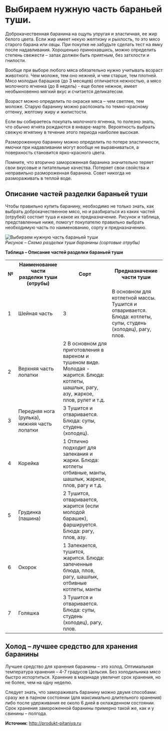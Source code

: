 # Выбираем нужную часть бараньей туши.
Доброкачественная баранина на ощупь упругая и эластичная, ее жир белого цвета. Если жир имеет некую желтизну и рыхлость, то это мясо старого барана или овцы. При покупке не забудьте сделать тест на ямку после надавливания. Хорошенько принюхавшись, можно определить степень свежести – запах должен быть приятным, без затхлости и гнилости.

Вообще при выборе любого мяса обязательно нужно учитывать возраст животного. Чем моложе, тем оно нежней, и чем старше, тем плотней. Мясо молодых барашков (до 3 месяцев) отличается нежностью, а мясо молочного ягненка (до 8 недель) - еще более нежное, имеет необыкновенно мягкий вкус и считается деликатесом.

Возраст можно определить по окраске мяса – чем светлее, тем моложе. Старую баранину можно распознать по темно-красному оттенку, желтому жиру и жилистости.

Если вы собираетесь покупать молочного ягненка, то полезно знать, что обычно ягнята рождаются в январе-марте. Вероятность выбрать свежую ягнятину в течение этого периода наиболее высокая.

Размороженную баранину можно определить по потере эластичности, ямочки при надавливании могут вообще не выравниваться, а поверхность становится ярко-красного цвета.

Помните, что вторично замороженная баранина значительно теряет свои вкусовые и питательные качества. Потеряет свои свойства и неправильно размороженная баранина. Совет никогда не размораживать в теплой воде.

## Описание частей разделки бараньей туши

Чтобы правильно купить баранину, необходимо не только знать, как выбрать доброкачественное мясо, но и разбираться из каких частей (отрубей) состоит туша и какое их предназначение. Рисунок и таблица, представленные ниже, помогут покупателю правильно выбрать необходимую часть по наименованию, сорту и предназначению.

![Выбираем нужную часть бараньей туши](/images/Kulinar/Myaso/baranina-chasti-tushi.jpg 'Выбираем нужную часть бараньей туши')  
_Рисунок – Схема разделки туши баранины (сортовые отрубы)_

**Таблица – Описание частей разделки бараньей туши**

<table>
<tr><th> № </th><th>Наименование части разделки туши (отрубы) </th><th>Сорт </th><th>Предназначение части туши </th></tr>
<tr><td> 1 </td><td>Шейная часть </td><td>3 </td><td>В основном для котлетной массы. Тушится и отваривается.  Блюда: котлеты, супы, студень (холодец), рагу, плов.  </td></tr>
<tr><td> 2 </td><td>Верхняя часть лопатки </td><td>2 В основном для приготовления в вареном и тушеном виде. Молодая - жарится.  Блюда: котлеты, шашлык, рагу, азу, жаркое, плов, рулет и т.д.  </td></tr>
<tr><td> 3 </td><td>Передняя нога (рулька), нижняя часть лопатки </td><td>3 Тушится и отваривается.  Блюда: супы, студень (холодец).  </td></tr>
<tr><td> 4 </td><td>Корейка </td><td>1 Отлично подходит для запекания и жарки.  Блюда: котлеты отбивные, манты, шашлык, жаркое, плов, рагу и т.д.  </td></tr>
<tr><td> 5 </td><td>Грудинка (пашина) </td><td>2 Тушится, отваривается, жарится (если молодой барашек), фаршируется.  Блюда: рагу, плов, азу.  </td></tr>
<tr><td> 6 </td><td>Окорок </td><td>1 Запекается, тушится, жарится.  Блюда: запеченные блюда, плов, рагу, шашлык, отбивные котлеты, манты </td></tr>
<tr><td> 7 </td><td>Голяшка </td><td>3 Тушится и отваривается.  Блюда: супы, студень (холодец), рагу, плов.  </td></tr>
</table>

## Холод – лучшее средство для хранения баранины

Лучшее средство для хранения баранины – это холод. Оптимальная температура хранения – 4-7 градусов Цельсия. Без холодильника мясо быстро испортиться. Хранение в маринаде увеличит срок хранения, но не более, чем на одну неделю.

Следует знать, что замораживать баранину можно двумя способами: сразу же в парном состоянии (для максимально длительного хранения) либо после удерживания ее около 6 дней в охлажденном состоянии. Срок хранения замороженной баранины примерно такой же, как и у свинины – полгода.

**Источник**: http://produkt-pitaniya.ru
